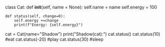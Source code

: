 class Cat:
    def __init__(self, name = None):
        self.name = name
        self.energy = 100

    def status(self, change=0):
        self.energy +=change
        print(f"Energy: {self.energy}")

cat = Cat(name="Shadow")
print("Shadow(cat):")
cat.status()
cat.status(10)  #eat
cat.status(-20)  #play
cat.status(30)  #sleep
